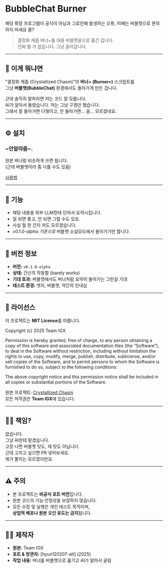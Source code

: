 # BubbleChat Burner

해당 확장 프로그램이 공식이 아님과 그로인해 발생하는 오류, 피해는 버블챗으로 문의하지 마세요 콜?
> 결정화 캐즘 버너+를 대충 버블챗용으로 옮긴 겁니다.  
> 진짜 별 거 없습니다. 그냥 굴러갑니다.
---

## 💬 이게 뭐냐면

"결정화 캐즘 (Crystallized Chasm)"의 **버너+ (Burner+)** 스크립트를  
그냥 **버블챗(BubbleChat)** 환경에서도 돌아가게 만든 겁니다.

근데 솔직히 말하자면 저는 코드 잘 모릅니다.  
AI가 알아서 돌렸습니다. 저는 그냥 구경만 했습니다.  
그래서 잘 돌아가면 다행이고, 안 돌아가면… 음… 모르겠네요.


---

## ⚙️ 설치
### ~안알랴줌~.  
원본 버너랑 비슷하게 쓰면 됩니다.  
(근데 버블챗이라 좀 다를 수도 있음)

[사용법](https://zerosquare.me/hyun120207/85515)

---

## 🧠 기능

- 채팅 내용을 외부 LLM한테 던져서 요약시킵니다.  
- 잘 되면 좋고, 안 되면 그럴 수도 있죠.  
- 사실 뭘 한 건지 저도 모르겠습니다.
- *v0.1.0-alpha 기준으로* 버블챗 소설모드에서 돌아가기만 합니다.

---

## 🧩 버전 정보

- **버전:** `v0.1.0-alpha`
- **상태:** 간신히 작동함 (barely works)
- **기대 효과:** 버블챗에서도 버너처럼 요약이 돌아가는 그런걸 기대
- **테스트 환경:** 엣지, 버블챗, 약간의 인내심

---

## 📜 라이선스

이 프로젝트는 **MIT License**를 따릅니다.

Copyright (c) 2025 Team IGX

Permission is hereby granted, free of charge, to any person obtaining a copy
of this software and associated documentation files (the “Software”), to deal
in the Software without restriction, including without limitation the rights
to use, copy, modify, merge, publish, distribute, sublicense, and/or sell
copies of the Software, and to permit persons to whom the Software is furnished
to do so, subject to the following conditions:

The above copyright notice and this permission notice shall be included in all
copies or substantial portions of the Software.

원본 프로젝트: [Crystallized Chasm](https://github.com/milkyway0308/crystallized-chasm)  
모든 저작권은 **Team IGX**에 있습니다.

---

## 🧍‍♂️ 책임?

없습니다.  
그냥 AI한테 맡겼습니다.  
고장 나면 버블챗 탓도, 제 탓도 아닙니다.  
근데 고치고 싶으면 PR 넣어보세요.  
제가 볼지는 모르겠지만요.

---

## ⚠️ 주의

- 본 프로젝트는 **비공식 포트 버전**입니다.  
- 원본 코드의 기능·안정성을 보장하지 않습니다.  
- 모든 수정 및 실행은 개인 테스트 목적이며,  
  **상업적 배포나 원본 오인 유도는 금지**됩니다.

---

## 🙋‍♂️ 제작자

- **원본:** Team IGX  
- **포트 & 방관자:** [hyun120207-alt] (2025)  
- **작업 내용:** 버너를 버블챗으로 옮기고 AI가 알아서 굴림


